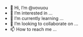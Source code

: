 - 👋 Hi, I’m @vovuou
- 👀 I’m interested in ...
- 🌱 I’m currently learning ...
- 💞️ I’m looking to collaborate on ...
- 📫 How to reach me ...

<!---
vovuou/vovuou is a ✨ special ✨ repository because its `README.md` (this file) appears on your GitHub profile.
You can click the Preview link to take a look at your changes.
--->
